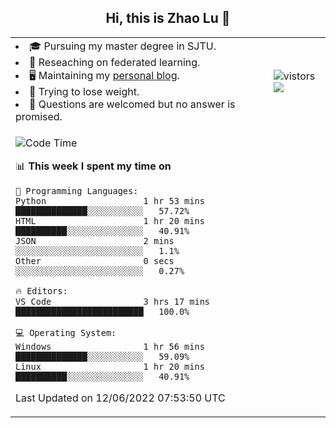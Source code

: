 <h2 align="center"> Hi, this is Zhao Lu 👋</h2>

<table style="overflow:hidden;">
    <tr> 
        <td>
            <li>🎓 Pursuing my master degree in SJTU.</li>
            <li>🌱 Reseaching on federated learning.</li>
            <li>🖥️ Maintaining my <a href="https://ifarewell.xyz">personal blog</a>.</li>
            <li>💪 Trying to lose weight.</li>
            <li>💬 Questions are welcomed but no answer is promised.</li> 
        </td>
        <td>
            <img src="https://visitor-badge.glitch.me/badge?page_id=ifarewell" alt="vistors" />
        <br>
          <img src="https://github-readme-stats.vercel.app/api?username=ifarewell&theme=graywhite&hide=prs,contribs&show_icons=true&hide_border=true&icon_color=CE1D2D&text_color=718096&bg_color=ffffff&hide_title=true" />
        </td>
    </tr>
    <tr>
        <td colspan="2">
            
<!--START_SECTION:waka-->
![Code Time](http://img.shields.io/badge/Code%20Time-192%20hrs%2022%20mins-blue)

📊 **This week I spent my time on** 

```text
💬 Programming Languages: 
Python                   1 hr 53 mins        ██████████████░░░░░░░░░░░   57.72% 
HTML                     1 hr 20 mins        ██████████░░░░░░░░░░░░░░░   40.91% 
JSON                     2 mins              ░░░░░░░░░░░░░░░░░░░░░░░░░   1.1% 
Other                    0 secs              ░░░░░░░░░░░░░░░░░░░░░░░░░   0.27%

🔥 Editors: 
VS Code                  3 hrs 17 mins       █████████████████████████   100.0%

💻 Operating System: 
Windows                  1 hr 56 mins        ██████████████░░░░░░░░░░░   59.09% 
Linux                    1 hr 20 mins        ██████████░░░░░░░░░░░░░░░   40.91%

```


 Last Updated on 12/06/2022 07:53:50 UTC
<!--END_SECTION:waka-->
            
</td></tr>
</table>

